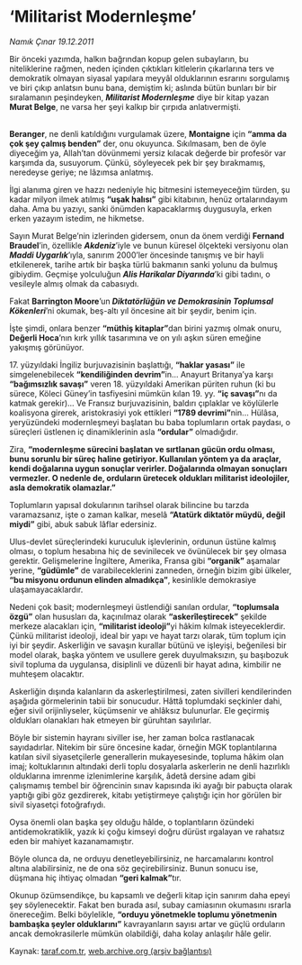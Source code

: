 # ‘Militarist Modernleşme’

*Namık Çınar 19.12.2011*

<div class="yazi"><p>Bir önceki yazımda, halkın bağrından kopup gelen subayların, bu niteliklerine rağmen, neden içinden çıktıkları kitlelerin çıkarlarına ters ve demokratik olmayan siyasal yapılara meyyâl olduklarının esrarını sorgulamış ve biri çıkıp anlatsın bunu bana, demiştim ki; aslında bütün bunları bir bir sıralamanın peşindeyken, <b><i>Militarist Modernleşme</i></b> diye bir kitap yazan <b>Murat Belge</b>, ne varsa her şeyi kalkıp bir çırpıda anlatıvermişti.</p>
<p><b><br/>Beranger</b>, ne denli katıldığını vurgulamak üzere, <b>Montaigne</b> için <b>“amma da çok şey çalmış benden”</b> der, onu okuyunca. Sıkılmasam, ben de öyle diyeceğim ya, Allah’tan dövünmemi yersiz kılacak değerde bir profesör var karşımda da, susuyorum. Çünkü, söyleyecek pek bir şey bırakmamış, neredeyse geriye; ne lâzımsa anlatmış.</p>
<p>İlgi alanıma giren ve hazzı nedeniyle hiç bitmesini istemeyeceğim türden, şu kadar milyon ilmek atılmış <b>“uşak halısı”</b> gibi kitabının, henüz ortalarındayım daha. Ama bu yazıyı, sanki önümden kapacaklarmış duygusuyla, erken erken yazayım istedim, ne hikmetse.</p>
<p>Sayın Murat Belge’nin izlerinden gidersem, onun da önem verdiği <b>Fernand Braudel</b>’in, özellikle <b><i>Akdeniz</i></b>’iyle ve bunun küresel ölçekteki versiyonu olan<b> <i>Maddi Uygarlık</i></b>’ıyla, sanırım 2000’ler öncesinde tanışmış ve bir hayli etkilenerek, tarihe artık bir başka türlü bakmanın sanki yolunu da bulmuş gibiydim. Geçmişe yolculuğun <b><i>Alis Harikalar Diyarında</i></b>’ki gibi tadını, o vesileyle almış olmak da cabasıydı.</p>
<p>Fakat <b>Barrington Moore</b>’un<b> <i>Diktatörlüğün ve Demokrasinin Toplumsal Kökenleri</i></b>’ni okumak, beş-altı yıl öncesine ait bir şeydir, benim için.</p>
<p>İşte şimdi, onlara benzer <b>“müthiş kitaplar”</b>dan birini yazmış olmak onuru, <b>Değerli Hoca</b>’nın kırk yıllık tasarımına ve on yılı aşkın süren emeğine yakışmış görünüyor.</p>
<p>17. yüzyıldaki İngiliz burjuvazisinin başlattığı, <b>“haklar yasası”</b> ile simgelenebilecek <b>“kendiliğinden devrim”</b>in... Anayurt Britanya’ya karşı <b>“bağımsızlık savaşı”</b> veren 18. yüzyıldaki Amerikan püriten ruhun (ki bu sürece, Köleci Güney’in tasfiyesini mümkün kılan 19. yy. <b>“iç savaşı”</b>nı da katmak gerekir)... Ve Fransız burjuvazisinin, baldırı çıplaklar ve köylülerle koalisyona girerek, aristokrasiyi yok ettikleri <b>“1789 devrimi”</b>nin... Hülâsa, yeryüzündeki modernleşmeyi başlatan bu baba toplumların ortak paydası, o süreçleri üstlenen iç dinamiklerinin asla <b>“ordular”</b> olmadığıdır.</p>
<p>Zira, <b>“modernleşme sürecini başlatan ve sırtlanan gücün ordu olması, bunu sorunlu bir süreç haline getiriyor. Kullanılan yöntem ya da araçlar, kendi doğalarına uygun sonuçlar verirler. Doğalarında olmayan sonuçları vermezler. O nedenle de, orduların üretecek oldukları militarist ideolojiler, asla demokratik olamazlar.”</b></p>
<p>Toplumların yapısal dokularının tarihsel olarak bilincine bu tarzda varamazsanız, işte o zaman kalkar, meselâ <b>“Atatürk diktatör müydü, değil miydi”</b> gibi, abuk sabuk lâflar edersiniz.        </p>
<p>Ulus-devlet süreçlerindeki kuruculuk işlevlerinin, ordunun üstüne kalmış olması, o toplum hesabına hiç de sevinilecek ve övünülecek bir şey olmasa gerektir. Gelişmelerine İngiltere, Amerika, Fransa gibi <b>“organik”</b> aşamalar yerine, <b>“güdümle”</b> de varabileceklerini zanneden, örneğin bizim gibi ülkeler, <b>“bu misyonu ordunun elinden almadıkça”</b>, kesinlikle demokrasiye ulaşamayacaklardır.</p>
<p>Nedeni çok basit; modernleşmeyi üstlendiği sanılan ordular, <b>“toplumsala özgü”</b> olan hususları da, kaçınılmaz olarak <b>“askerîleştirecek”</b> şekilde merkeze alacakları için, <b>“militarist ideoloji”</b>yi hâkim kılmak isteyeceklerdir. Çünkü militarist ideoloji, ideal bir yapı ve hayat tarzı olarak, tüm toplum için iyi bir şeydir. Askerliğin ve savaşın kurallar bütünü ve işleyişi, beğenilesi bir model olarak, başka yöntem ve usullere gerek duyulmaksızın, şu başıbozuk sivil topluma da uygulansa, disiplinli ve düzenli bir hayat adına, kimbilir ne muhteşem olacaktır.</p>
<p>Askerliğin dışında kalanların da askerleştirilmesi, zaten sivilleri kendilerinden aşağıda görmelerinin tabii bir sonucudur. Hâttâ toplumdaki seçkinler dahi, eğer sivil orijinliyseler, küçümsenir ve ahlâksız bulunurlar. Ele geçirmiş oldukları olanakları hak etmeyen bir güruhtan sayılırlar.</p>
<p>Böyle bir sistemin hayranı siviller ise, her zaman bolca rastlanacak sayıdadırlar. Nitekim bir süre öncesine kadar, örneğin MGK toplantılarına katılan sivil siyasetçilerle generallerin mukayesesinde, topluma hâkim olan imaj; koltuklarının altındaki derli toplu dosyalarla askerlerin ne denli hazırlıklı olduklarına imrenme izlenimlerine karşılık, âdetâ dersine adam gibi çalışmamış tembel bir öğrencinin sınav kapısında iki ayağı bir pabuçta olarak yaptığı gibi göz gezdirerek, kitabı yetiştirmeye çalıştığı için hor görülen bir sivil siyasetçi fotoğrafıydı.</p>
<p>Oysa önemli olan başka şey olduğu hâlde, o toplantıların özündeki antidemokratiklik, yazık ki çoğu kimseyi doğru dürüst ırgalayan ve rahatsız eden bir mahiyet kazanamamıştır.</p>
<p>Böyle olunca da, ne orduyu denetleyebilirsiniz, ne harcamalarını kontrol altına alabilirsiniz, ne de ona söz geçirebilirsiniz. Bunun sonucu ise, düşmana hiç ihtiyaç olmadan <b>“geri kalmak”</b>tır.</p>
<p>Okunup özümsendikçe, bu kapsamlı ve değerli kitap için sanırım daha epeyi şey söylenecektir. Fakat ben burada asıl, subay camiasının okumasını ısrarla önereceğim. Belki böylelikle, <b>“orduyu yönetmekle toplumu yönetmenin bambaşka şeyler olduklarını”</b> kavrayanların sayısı artar ve güçlü orduların ancak demokrasilerle mümkün olabildiği, daha kolay anlaşılır hâle gelir.</p>
</div>

Kaynak: [taraf.com.tr](http://www.taraf.com.tr/namik-cinar/makale-militarist-modernlesme-2.htm), [web.archive.org (arşiv bağlantısı)](http://web.archive.org/web/20130623181214/http://www.taraf.com.tr/namik-cinar/makale-militarist-modernlesme-2.htm)
